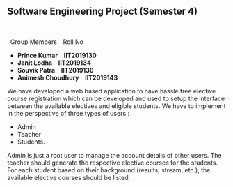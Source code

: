<h2>Software Engineering Project (Semester 4)</h2>
<br>
<p>&ensp;Group Members&emsp;Roll No</p>


<ul>
  <li><b>Prince Kumar&emsp;IIT2019130</b></li>
  <li><b>Janit Lodha&emsp;IIT2019134</b></li>
  <li><b>Souvik Patra&emsp;IIT2019136</b></li>
  <li><b>Animesh Choudhury&emsp;IIT2019143</b></li>
</ul>

We have developed a web based application to have hassle free elective course registration which can be developed and used to setup the interface between the available electives and eligible students. 
We have to implement in the perspective of three types of users :
<ul>
<li>Admin </li>
<li>Teacher </li>
<li>Students. </li>
</ul>
Admin is just a root user to manage the account details of other users. The teacher should generate the respective elective courses for the students. For each student based on their background (results, stream, etc.), the available elective courses should be listed.

